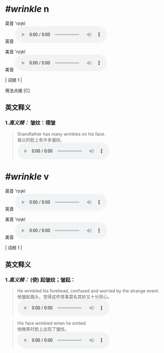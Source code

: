 # ***\#wrinkle*** n
英音 'rɪŋkl  
英音
<audio src="./media/wrinkle-B.aac" controls="controls"></audio>

美音 'rɪŋkl  
美音
<audio src="./media/wrinkle.aac" controls="controls"></audio>



| 词频 1 |  

用法点拨  [C]

英文释义
---
### 1.*高义频：* **皱纹：褶皱**  

 > Grandfather has many wrinkles on his face.   
 > 祖父的脸上有许多皱纹。    
<audio src="./media/1-wrinkle.aac" controls="controls"></audio>


# ***\#wrinkle*** v
英音 'rɪŋkl  
英音
<audio src="./media/wrinkle-B.aac" controls="controls"></audio>

美音 'rɪŋkl  
美音
<audio src="./media/wrinkle.aac" controls="controls"></audio>



| 词频 1 |  

英文释义
---
### 1.*高义频：* **(使) 起皱纹；皱起：**  

 > He wrinkled his forehead, confused and worried by the strange event.   
 > 他皱起眉头，觉得这件怪事莫名其妙又十分担心。    
<audio src="./media/2-wrinkle.aac" controls="controls"></audio>

 > His face wrinkled when he smiled.   
 > 他微笑时脸上出现了皱纹。    
<audio src="./media/3-wrinkle.aac" controls="controls"></audio>


